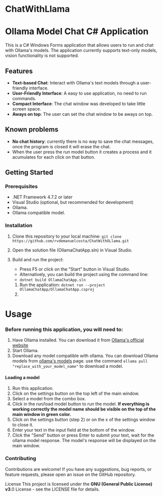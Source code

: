 # ChatWithLlama
# Ollama Model Chat C# Application

This is a C# Windows Forms application that allows users to run and chat with Ollama's models. The application currently supports text-only models, vision functionality is not supported.

## Features

* **Text-based Chat**: Interact with Ollama's text models through a user-friendly interface.
* **User-Friendly Interface**: A easy to use application, no need to run commands.
* **Compact Interface**: The chat window was developed to take little screen space.
* **Aways on top**: The user can set the chat window to be aways on top.


## Known problems
* **No chat history**: currently there is no way to save the chat messages, once the program is closed
	it will erase the chat.
* When the user press the run model button it creates a process and it acumulates for each click on that button.

## Getting Started

### Prerequisites

- .NET Framework 4.7.2 or later
- Visual Studio (optional, but recommended for development)
- Ollama.
- Ollama compatible model.

### Installation

1. Clone this repository to your local machine:
   ```git clone https://github.com/rvdemanuelcosta/ChatWithOLlama.git ```
2. Open the solution file (OllamaChatApp.sln) in Visual Studio.

3.	Build and run the project:
	* Press F5 or click on the "Start" button in Visual Studio.
	* Alternatively, you can build the project using the command line:
	* ```dotnet build OllamaChatApp.sln```
	1. Run the application:
	```dotnet run --project OllamaChatApp/OllamaChatApp.csproj```
	1. 
# Usage
### Before running this application, you will need to:
1. Have Ollama installed.
	You can download it from [Ollama's  official website](https://ollama.com/)
1. Start Ollama.
1. Download any model compatible with ollama.
	You can download Ollama models from [ollama's models](https://ollama.com/search) page.
	use the command ```ollama pull "replace_with_your_model_name"``` to download a model.
#### Loading a model
1. Run this application.
1. Click on the settings button on the top left of the main window.
1. Select a model from the combo box.
1. Click in the run/load model button to run the model.
	**If everything is working correctly the model name should be visible on the top of the main window in green color.**
1. Click on the settings button (step 2) or on the x of the settings window to close it.
1. Enter your text in the input field at the bottom of the window.
1. Click the "Send" button or press Enter to submit your text, wait for the ollama model response.
The model's response will be displayed on the main window.

### Contributing
Contributions are welcome! If you have any suggestions, bug reports, or feature requests, please open an issue on the GitHub repository.

License
This project is licensed under the **GNU (General Public License) v3**.0 License - see the LICENSE file for details.